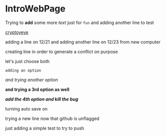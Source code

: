 # IntroWebPage

Trying to **add** some more _text_ just for `fun`
and adding another line to test

[cryptoyeye](https://cryptoyeye.eth.limo)

adding a line on 12/21
and adding another line on 12/23 from new computer

creating line in order to generate a conflict on purpose

let's just choose both

`adding an option`

*and trying another option*

**and trying a 3rd option as well**

***add the 4th option and kill the bug***

turning auto save on

trying a new line now that github is unflagged

just adding a simple test to try to push


